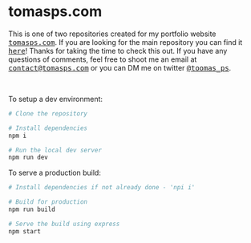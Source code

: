 # tomasps.com

This is one of two repositories created for my portfolio website <a href="https://tomasps.com/"><samp>tomasps.com</samp></a>. If you are looking for the main repository you can find it <a href="https://github.com/tresillo2017/portfolio-26"><samp>here</samp></a>! Thanks for taking the time to check this out. If you have any questions of comments, feel free to shoot me an email at <samp><a href="mailto:contact@tomasps.com">contact@tomasps.com</a></samp> or you can DM me on twitter <a href="https://twitter.com/toomas_ps"><samp>@toomas_ps</samp></a>.

<br>

To setup a dev environment:

```bash
# Clone the repository

# Install dependencies 
npm i

# Run the local dev server
npm run dev
```

To serve a production build:

```bash
# Install dependencies if not already done - 'npi i'

# Build for production
npm run build

# Serve the build using express
npm start
```
